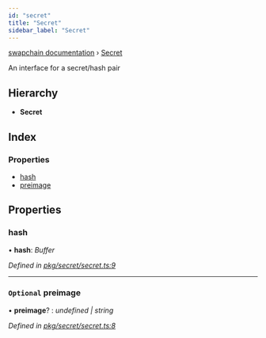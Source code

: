 ```yaml
---
id: "secret"
title: "Secret"
sidebar_label: "Secret"
---
```


[swapchain documentation](../globals.md) › [Secret](secret.md)

An interface for a secret/hash pair

## Hierarchy

- **Secret**

## Index

### Properties

- [hash](secret.md#hash)
- [preimage](secret.md#optional-preimage)

## Properties

### hash

• **hash**: _Buffer_

_Defined in [pkg/secret/secret.ts:9](https://github.com/chronark/swapchain/blob/281c0f2/src/pkg/secret/secret.ts#L9)_

---

### `Optional` preimage

• **preimage**? : _undefined | string_

_Defined in [pkg/secret/secret.ts:8](https://github.com/chronark/swapchain/blob/281c0f2/src/pkg/secret/secret.ts#L8)_

